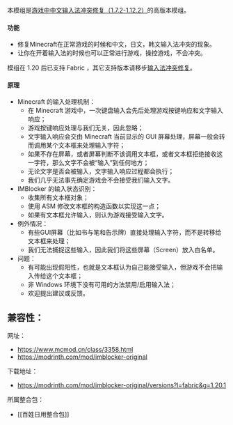 本模组是[游戏中中文输入法冲突修复（1.7.2-1.12.2）](https://www.mcmod.cn/class/4006.html "游戏中中文输入法冲突修复")的高版本模组。

#### 功能

- 修复Minecraft在正常游戏的时候和中文，日文，韩文输入法冲突的现象。
- 让你在开着输入法的时候也可以正常进行游戏，操控游戏，不会冲突。

模组在 1.20 后已支持 Fabric ，其它支持版本请移步[输入法冲突修复](https://www.mcmod.cn/class/2840.html "输入法冲突修复")。

#### 原理

- Minecraft 的输入处理机制：
  - 在 Minecraft 游戏中，一次键盘输入会先后处理游戏按键响应和文字输入响应；
  - 游戏按键响应处理与我们无关，因此忽略；
  - 文字输入响应会交由 Minecraft 当前显示的 GUI 屏幕处理，屏幕一般会转而调用某个文本框来处理输入字符；
  - 如果不存在屏幕，或者屏幕判断不该调用文本框，或者文本框拒绝接收这一字符，那么文字不会被“输入”到任何地方；
  - 无论文字是否会被输入，文字输入响应过程都会执行；
  - 我们几乎无法事先确定游戏会不会接受我们输入文字。
- IMBlocker 的输入状态识别：
  - 收集所有文本框对象；
  - 使用 ASM 修改文本框的构造函数以实现这一点；
  - 如果有文本框允许输入，则认为游戏接受输入文字。
- 例外情况：
  - 有些GUI屏幕（比如书与笔和告示牌）直接处理输入字符，而不是转移给文本框来处理；
  - 我们无法捕捉这些输入，因此我们将这些屏幕（Screen）放入白名单。
- 问题：
  - 有可能出现假阳性，也就是文本框认为自己能接受输入，但游戏不会把输入传给这个文本框；
  - 非 Windows 环境下没有可用的方法禁用/启用输入法；
  - 欢迎提出建议或反馈。

兼容性：
- 

网址：
- https://www.mcmod.cn/class/3358.html
- https://modrinth.com/mod/imblocker-original

下载地址：
- https://modrinth.com/mod/imblocker-original/versions?l=fabric&g=1.20.1

所属整合包：
- [[百姓日用整合包]]